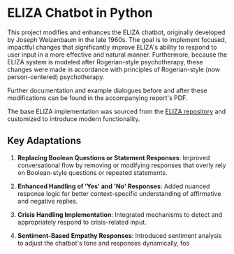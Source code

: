 # ELIZA Chatbot in Python  

This project modifies and enhances the ELIZA chatbot, originally developed by Joseph Weizenbaum in the late 1960s. The goal is to implement focused, impactful changes that significantly improve ELIZA's ability to respond to user input in a more effective and natural manner. Furthermore, because the ELIZA system is modeled after Rogerian-style psychotherapy, these changes were made in accordance with principles of Rogerian-style (now person-centered) psychotherapy.

Further documentation and example dialogues before and after these modifications can be found in the accompanying report's PDF.

The base ELIZA implementation was sourced from the [ELIZA repository](https://github.com/wadetb/eliza) and customized to introduce modern functionality.  

## Key Adaptations  

1. **Replacing Boolean Questions or Statement Responses**: Improved conversational flow by removing or modifying responses that overly rely on Boolean-style questions or repeated statements.
 
3. **Enhanced Handling of 'Yes' and 'No' Responses**: Added nuanced response logic for better context-specific understanding of affirmative and negative replies.
   
5. **Crisis Handling Implementation**: Integrated mechanisms to detect and appropriately respond to crisis-related input.
     
7. **Sentiment-Based Empathy Responses**: Introduced sentiment analysis to adjust the chatbot's tone and responses dynamically, fos
